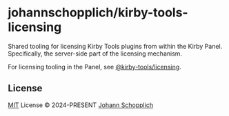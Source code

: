 # johannschopplich/kirby-tools-licensing

Shared tooling for licensing Kirby Tools plugins from within the Kirby Panel. Specifically, the server-side part of the licensing mechanism.

For licensing tooling in the Panel, see [@kirby-tools/licensing](https://github.com/kirby-tools/licensing-panel).

## License

[MIT](./LICENSE) License © 2024-PRESENT [Johann Schopplich](https://github.com/johannschopplich)
